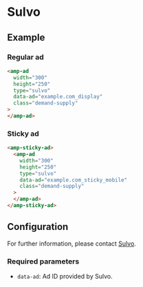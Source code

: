 <!---
Copyright 2019 The AMP HTML Authors. All Rights Reserved.

Licensed under the Apache License, Version 2.0 (the "License");
you may not use this file except in compliance with the License.
You may obtain a copy of the License at

      http://www.apache.org/licenses/LICENSE-2.0

Unless required by applicable law or agreed to in writing, software
distributed under the License is distributed on an "AS-IS" BASIS,
WITHOUT WARRANTIES OR CONDITIONS OF ANY KIND, either express or implied.
See the License for the specific language governing permissions and
limitations under the License.
-->

# Sulvo

## Example

### Regular ad

```html
<amp-ad
  width="300"
  height="250"
  type="sulvo"
  data-ad="example.com_display"
  class="demand-supply"
>
</amp-ad>
```

### Sticky ad

```html
<amp-sticky-ad>
  <amp-ad
    width="300"
    height="250"
    type="sulvo"
    data-ad="example.com_sticky_mobile"
    class="demand-supply"
  >
  </amp-ad>
</amp-sticky-ad>
```

## Configuration

For further information, please contact [Sulvo](https://sulvo.com/).

### Required parameters

- `data-ad`: Ad ID provided by Sulvo.
